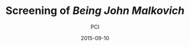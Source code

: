 ---
layout: post
title: "Screening of <i>Being John Malkovich</i>"
cleantitle: "Screening of Being John Malkovich"
film: "Being John Malkovich"
author: PCI
authorurl: "/writer/PCI/"
date: 2015-09-10
day: "Thursday"
dd: "10"
mm: "September"
excerpt: ""
image: "/images/events/20150910.jpg"
location: "Harrison M20"
time: 9:00 PM
tags: 
- event
- upcomingevent
---